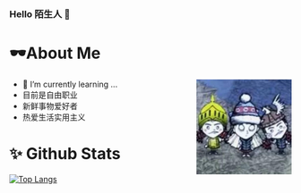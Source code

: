 ### Hello 陌生人 👋

<!--
**fenglilinglegeluan/fenglilinglegeluan** is a ✨ _special_ ✨ repository because its `README.md` (this file) appears on your GitHub profile.

Here are some ideas to get you started:

- 🔭 I’m currently working on ...
- 🌱 I’m currently learning ...
- 👯 I’m looking to collaborate on ...
- 🤔 I’m looking for help with ...
- 💬 Ask me about ...
- 📫 How to reach me: ...
- 😄 Pronouns: ...
- ⚡ Fun fact: ...
-->
# 🕶About Me
<img align="right" wight=170 height=170 src="/fenglilinglegeluan.jpg" />

 - 🌱 I’m currently learning ...
 - 目前是自由职业
 - 新鲜事物爱好者
 - 热爱生活实用主义
# ✨ Github Stats

[![Top Langs](https://github-readme-stats.vercel.app/api?username=fenglilinglegeluan&show_icons=true)](https://github-readme-stats.vercel.app/api?username=fenglilinglegeluan&show_icons=true)

